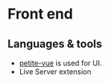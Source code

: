 # Front end
## Languages & tools
- [petite-vue](https://github.com/vuejs/petite-vue) is used for UI.
- Live Server extension